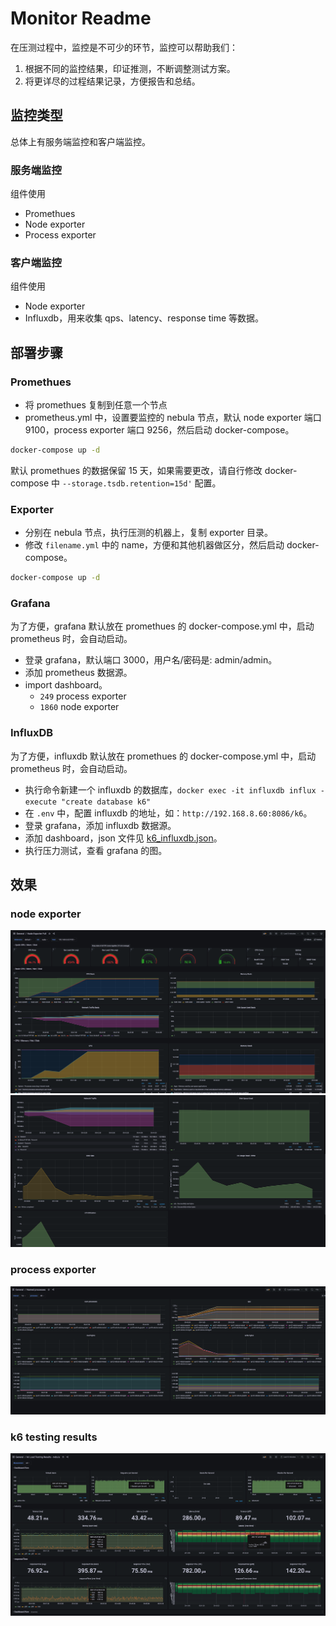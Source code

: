 # Monitor Readme

在压测过程中，监控是不可少的环节，监控可以帮助我们：

1. 根据不同的监控结果，印证推测，不断调整测试方案。
2. 将更详尽的过程结果记录，方便报告和总结。

## 监控类型

总体上有服务端监控和客户端监控。

### 服务端监控

组件使用

* Promethues
* Node exporter
* Process exporter

### 客户端监控

组件使用

* Node exporter
* Influxdb，用来收集 qps、latency、response time 等数据。

## 部署步骤

### Promethues

* 将 promethues 复制到任意一个节点
* prometheus.yml 中，设置要监控的 nebula 节点，默认 node exporter 端口 9100，process exporter 端口 9256，然后启动 docker-compose。

```bash
docker-compose up -d
```

默认 promethues 的数据保留 15 天，如果需要更改，请自行修改 docker-compose 中 `--storage.tsdb.retention=15d'` 配置。

### Exporter

* 分别在 nebula 节点，执行压测的机器上，复制 exporter 目录。
* 修改 `filename.yml` 中的 name，方便和其他机器做区分，然后启动 docker-compose。

```bash
docker-compose up -d
```

### Grafana

为了方便，grafana 默认放在 promethues 的 docker-compose.yml 中，启动 prometheus 时，会自动启动。

* 登录 grafana，默认端口 3000，用户名/密码是: admin/admin。
* 添加 prometheus 数据源。
* import dashboard。
  * `249` process exporter
  * `1860` node exporter

### InfluxDB

为了方便，influxdb 默认放在 promethues 的 docker-compose.yml 中，启动 prometheus 时，会自动启动。

* 执行命令新建一个 influxdb 的数据库，`docker exec -it influxdb influx -execute "create database k6"`
* 在 `.env` 中，配置 influxdb 的地址，如：`http://192.168.8.60:8086/k6`。
* 登录 grafana，添加 influxdb 数据源。
* 添加 dashboard，json 文件见 [k6_influxdb.json](./promethues/k6_influxdb.json)。
* 执行压力测试，查看 grafana 的图。

## 效果

### node exporter

![node_exporter_1](./images/node_exporter_1.jpg)
![node_exporter_2](./images/node_exporter_2.jpg)

### process exporter

![process_exporter_1](./images/process_exporter_1.jpg)

### k6 testing results

![k6_result_1](./images/k6_result_1.jpg)
